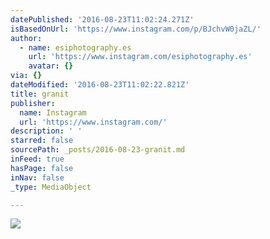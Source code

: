 ```yaml
---
datePublished: '2016-08-23T11:02:24.271Z'
isBasedOnUrl: 'https://www.instagram.com/p/BJchvW0jaZL/'
author:
  - name: esiphotography.es
    url: 'https://www.instagram.com/esiphotography.es'
    avatar: {}
via: {}
dateModified: '2016-08-23T11:02:22.821Z'
title: granit
publisher:
  name: Instagram
  url: 'https://www.instagram.com/'
description: ' '
starred: false
sourcePath: _posts/2016-08-23-granit.md
inFeed: true
hasPage: false
inNav: false
_type: MediaObject

---
```

![](https://imgflo.herokuapp.com/graph/vahj1ThiexotieMo/4e19dec6d803ec942acd90150fdf8734/croprotate.jpg?cropheight=449&cropwidth=640&degrees=0&input=https%3A%2F%2Fscontent.cdninstagram.com%2Ft51.2885-15%2Fs640x640%2Fsh0.08%2Fe35%2F14052299_328512624152387_31695400_n.jpg%3Fig_cache_key%3DMTMyMzA4MDc4MDM5NDM3NDczMQ%253D%253D.2&x=0&y=96)